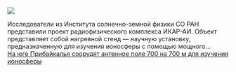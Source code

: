 <!--2025-02-20 14:23:05-->
<div class="yb">
  <div class="rss smaller1 habr"><img src="https://habrastorage.org/getpro/habr/upload_files/733/e97/5cf/733e975cfbb8e41ec5b19548ccd5e318.jpeg" /><p>Исследователи из Института солнечно-земной физики СО РАН представили проект радиофизического комплекса ИКАР-АИ. Объект представляет собой нагревной стенд — научную установку, предназначенную для изучения ионосферы с помощью мощного... <br><a class="light" href="https://habr.com/ru/news/884402/?utm_source=habrahabr&utm_medium=rss&utm_campaign=884402">На юге Прибайкалья соорудят антенное поле 700 на 700 м для изучения ионосферы</a></div>
</div>
